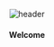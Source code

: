 <div align="center"> 

![header](https://capsule-render.vercel.app/api?type=cylinder&color=000000&height=150&section=header&text=Shin&fontColor=ffffff&fontSize=70&animation=fadeIn&fontAlignY=55&desc=%20&descAlignY=62&descAlign=62)
  
####   Welcome
